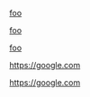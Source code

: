 [foo](https://google.com)

[foo](https://google.com 'Title')

[foo](   https://google.com
    "Title"  )

<https://google.com>

https://google.com